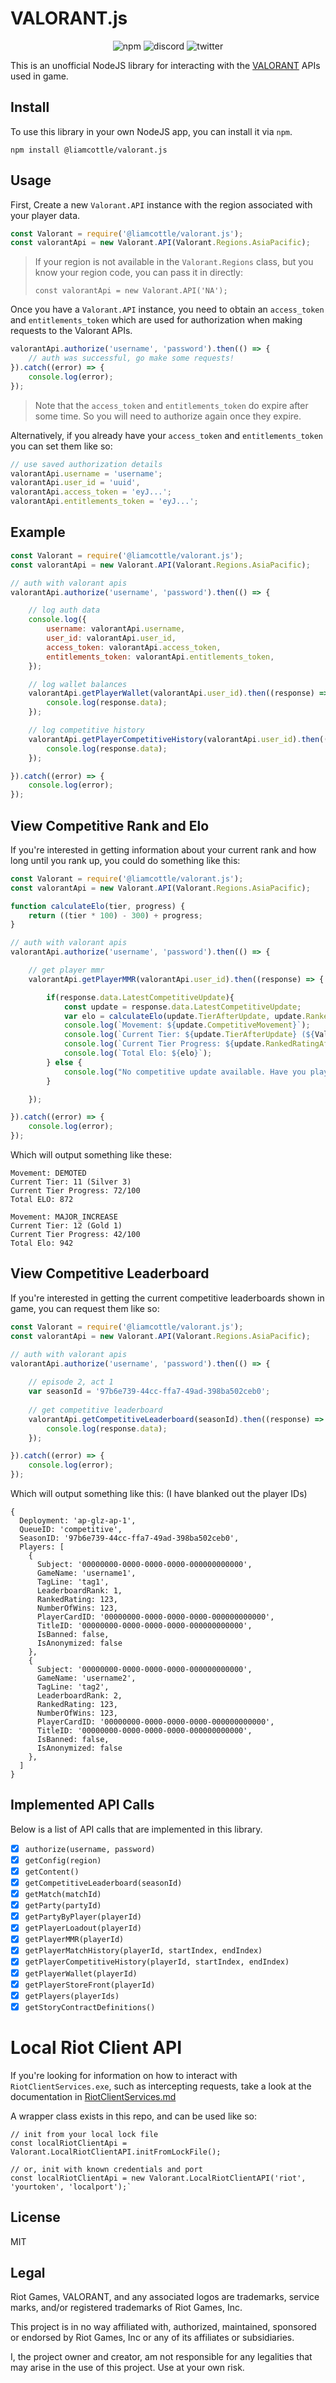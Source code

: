 # VALORANT.js

<p align="center">
    <a href="https://www.npmjs.com/package/@liamcottle/valorant.js" style="text-decoration:none">
        <img src="https://img.shields.io/npm/dt/@liamcottle/valorant.js?logo=npm" alt="npm"/>
    </a>
    <a href="https://discord.com/channels/@me" style="text-decoration:none">
        <img src="https://img.shields.io/badge/Discord-Liam%20Cottle%230001-%237289DA?style=flat&logo=discord" alt="discord"/>
    </a>
    <a href="https://twitter.com/liamcottle" style="text-decoration:none">
        <img src="https://img.shields.io/badge/Twitter-@liamcottle-%231DA1F2?style=flat&logo=twitter" alt="twitter"/>
    </a>
</p>

This is an unofficial NodeJS library for interacting with the [VALORANT](https://playvalorant.com/) APIs used in game.

## Install

To use this library in your own NodeJS app, you can install it via `npm`.

```
npm install @liamcottle/valorant.js
```

## Usage

First, Create a new `Valorant.API` instance with the region associated with your player data.

```js
const Valorant = require('@liamcottle/valorant.js');
const valorantApi = new Valorant.API(Valorant.Regions.AsiaPacific);
```

> If your region is not available in the `Valorant.Regions` class, but you know your region code, you can pass it in directly:
> ```
> const valorantApi = new Valorant.API('NA');
> ```

Once you have a `Valorant.API` instance, you need to obtain an `access_token` and `entitlements_token` which are used for authorization when making requests to the Valorant APIs.

```js
valorantApi.authorize('username', 'password').then(() => {
    // auth was successful, go make some requests!
}).catch((error) => {
    console.log(error);
});
````

> Note that the `access_token` and `entitlements_token` do expire after some time. So you will need to authorize again once they expire.

Alternatively, if you already have your `access_token` and `entitlements_token` you can set them like so:

```js
// use saved authorization details
valorantApi.username = 'username';
valorantApi.user_id = 'uuid',
valorantApi.access_token = 'eyJ...';
valorantApi.entitlements_token = 'eyJ...';
```

## Example

```js
const Valorant = require('@liamcottle/valorant.js');
const valorantApi = new Valorant.API(Valorant.Regions.AsiaPacific);

// auth with valorant apis
valorantApi.authorize('username', 'password').then(() => {

    // log auth data
    console.log({
        username: valorantApi.username,
        user_id: valorantApi.user_id,
        access_token: valorantApi.access_token,
        entitlements_token: valorantApi.entitlements_token,
    });

    // log wallet balances
    valorantApi.getPlayerWallet(valorantApi.user_id).then((response) => {
        console.log(response.data);
    });

    // log competitive history
    valorantApi.getPlayerCompetitiveHistory(valorantApi.user_id).then((response) => {
        console.log(response.data);
    });

}).catch((error) => {
    console.log(error);
});
````

## View Competitive Rank and Elo

If you're interested in getting information about your current rank and how long until you rank up, you could do something like this:

```js
const Valorant = require('@liamcottle/valorant.js');
const valorantApi = new Valorant.API(Valorant.Regions.AsiaPacific);

function calculateElo(tier, progress) {
    return ((tier * 100) - 300) + progress;
}

// auth with valorant apis
valorantApi.authorize('username', 'password').then(() => {

    // get player mmr
    valorantApi.getPlayerMMR(valorantApi.user_id).then((response) => {

        if(response.data.LatestCompetitiveUpdate){
            const update = response.data.LatestCompetitiveUpdate;
            var elo = calculateElo(update.TierAfterUpdate, update.RankedRatingAfterUpdate);
            console.log(`Movement: ${update.CompetitiveMovement}`);
            console.log(`Current Tier: ${update.TierAfterUpdate} (${Valorant.Tiers[update.TierAfterUpdate]})`);
            console.log(`Current Tier Progress: ${update.RankedRatingAfterUpdate}/100`);
            console.log(`Total Elo: ${elo}`);
        } else {
            console.log("No competitive update available. Have you played a competitive match yet?");
        }

    });

}).catch((error) => {
    console.log(error);
});
```

Which will output something like these:

```
Movement: DEMOTED
Current Tier: 11 (Silver 3)
Current Tier Progress: 72/100
Total ELO: 872
```

```
Movement: MAJOR_INCREASE
Current Tier: 12 (Gold 1)
Current Tier Progress: 42/100
Total Elo: 942
```

## View Competitive Leaderboard

If you're interested in getting the current competitive leaderboards shown in game, you can request them like so:

```js
const Valorant = require('@liamcottle/valorant.js');
const valorantApi = new Valorant.API(Valorant.Regions.AsiaPacific);

// auth with valorant apis
valorantApi.authorize('username', 'password').then(() => {
    
    // episode 2, act 1
    var seasonId = '97b6e739-44cc-ffa7-49ad-398ba502ceb0';
    
    // get competitive leaderboard
    valorantApi.getCompetitiveLeaderboard(seasonId).then((response) => {
        console.log(response.data);
    });

}).catch((error) => {
    console.log(error);
});
```

Which will output something like this: (I have blanked out the player IDs)

```
{
  Deployment: 'ap-glz-ap-1',
  QueueID: 'competitive',
  SeasonID: '97b6e739-44cc-ffa7-49ad-398ba502ceb0',
  Players: [
    {
      Subject: '00000000-0000-0000-0000-000000000000',
      GameName: 'username1',
      TagLine: 'tag1',
      LeaderboardRank: 1,
      RankedRating: 123,
      NumberOfWins: 123,
      PlayerCardID: '00000000-0000-0000-0000-000000000000',
      TitleID: '00000000-0000-0000-0000-000000000000',
      IsBanned: false,
      IsAnonymized: false
    },
    {
      Subject: '00000000-0000-0000-0000-000000000000',
      GameName: 'username2',
      TagLine: 'tag2',
      LeaderboardRank: 2,
      RankedRating: 123,
      NumberOfWins: 123,
      PlayerCardID: '00000000-0000-0000-0000-000000000000',
      TitleID: '00000000-0000-0000-0000-000000000000',
      IsBanned: false,
      IsAnonymized: false
    },
  ]
}
```

## Implemented API Calls

Below is a list of API calls that are implemented in this library.

- [x] `authorize(username, password)`
- [x] `getConfig(region)`
- [x] `getContent()`
- [x] `getCompetitiveLeaderboard(seasonId)`
- [x] `getMatch(matchId)`
- [x] `getParty(partyId)`
- [x] `getPartyByPlayer(playerId)`
- [x] `getPlayerLoadout(playerId)`
- [x] `getPlayerMMR(playerId)`
- [x] `getPlayerMatchHistory(playerId, startIndex, endIndex)`
- [x] `getPlayerCompetitiveHistory(playerId, startIndex, endIndex)`
- [x] `getPlayerWallet(playerId)`
- [x] `getPlayerStoreFront(playerId)`
- [x] `getPlayers(playerIds)`
- [x] `getStoryContractDefinitions()`

# Local Riot Client API

If you're looking for information on how to interact with `RiotClientServices.exe`, such as intercepting requests, take a look at the documentation in [RiotClientServices.md](./docs/RiotClientServices.md)

A wrapper class exists in this repo, and can be used like so:

```
// init from your local lock file
const localRiotClientApi = Valorant.LocalRiotClientAPI.initFromLockFile();

// or, init with known credentials and port
const localRiotClientApi = new Valorant.LocalRiotClientAPI('riot', 'yourtoken', 'localport');`
```

## License

MIT

## Legal

Riot Games, VALORANT, and any associated logos are trademarks, service marks, and/or registered trademarks of Riot Games, Inc.

This project is in no way affiliated with, authorized, maintained, sponsored or endorsed by Riot Games, Inc or any of its affiliates or subsidiaries.

I, the project owner and creator, am not responsible for any legalities that may arise in the use of this project. Use at your own risk.